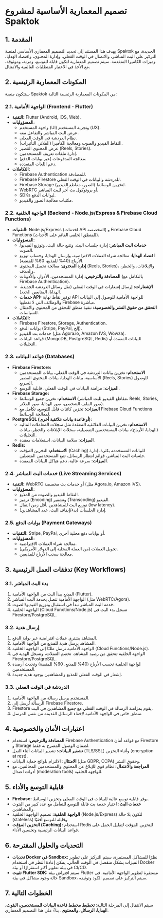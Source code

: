 # تصميم المعمارية الأساسية لمشروع Spaktok

## 1. المقدمة

يهدف هذا المستند إلى تحديد التصميم المعماري الأساسي لمنصة Spaktok الجديدة، مع التركيز على البث المباشر، والاتصال في الوقت الفعلي، وإدارة المحتوى، واقتصاد الهدايا، وميزات الكاميرا المتقدمة. سيتم تصميم المعمارية لتكون قابلة للتوسع، ومرنة، وموثوقة، مع الأخذ في الاعتبار المتطلبات العالمية والامتثال.

## 2. المكونات المعمارية الرئيسية

ستتكون منصة Spaktok من المكونات المعمارية الرئيسية التالية:

### 2.1. الواجهة الأمامية (Frontend - Flutter)

*   **التقنية:** Flutter (Android, iOS, Web).
*   **المسؤوليات:**
    *   واجهة المستخدم (UI) وتجربة المستخدم (UX).
    *   عرض البث المباشر والتفاعل معه.
    *   نظام الدردشة في الوقت الفعلي.
    *   التقاط الفيديو والصوت ومعالجة الكاميرا (الفلاتر، التأثيرات).
    *   عرض المحتوى القصير (Reels, Stories).
    *   إدارة ملفات تعريف المستخدمين.
    *   معالجة المدفوعات (عبر بوابات الدفع).
    *   دعم اللغات المتعددة.
*   **التكاملات:**
    *   Firebase Authentication للمصادقة.
    *   Firebase Firestore للدردشة والبيانات في الوقت الفعلي.
    *   Firebase Storage لتخزين الوسائط (الصور، مقاطع الفيديو).
    *   WebRTC أو بروتوكول بث آخر للبث المباشر.
    *   SDKs لبوابات الدفع.
    *   مكتبات معالجة الصور والفيديو.

### 2.2. الواجهة الخلفية (Backend - Node.js/Express & Firebase Cloud Functions)

*   **التقنيات:** Node.js/Express (لخدمات API المخصصة) و Firebase Cloud Functions (للمنطق الخلفي القائم على الأحداث).
*   **المسؤوليات:**
    *   **خدمات البث المباشر:** إدارة جلسات البث، وتتبع حالة البث، وتوزيع الفيديو/الصوت.
    *   **اقتصاد الهدايا:** معالجة شراء العملات الافتراضية، وإرسال الهدايا، وحساب توزيع الأرباح (40% للمذيع، 60% للمنصة).
    *   **إدارة المحتوى:** معالجة تحميل المحتوى (Reels, Stories)، والإبلاغات، والحظر، والحذف.
    *   **المصادقة والترخيص:** إدارة المستخدمين، الأدوار، والأذونات (بالتكامل مع Firebase Authentication).
    *   **الإشعارات:** إرسال إشعارات في الوقت الفعلي (مثل رسائل الدردشة الجديدة، الهدايا، المتابعين الجدد).
    *   **خدمات API:** توفير نقاط نهاية API للواجهة الأمامية للوصول إلى البيانات والوظائف التي لا تغطيها Firebase مباشرة.
    *   **التحقق من حقوق النشر والخصوصية:** تنفيذ منطق للتحقق من المحتوى والامتثال للسياسات.
*   **التكاملات:**
    *   Firebase Firestore, Storage, Authentication.
    *   بوابات الدفع (Stripe, PayPal, إلخ).
    *   خدمات بث الفيديو (مثل Agora.io, Amazon IVS, Wowza).
    *   قواعد البيانات (MongoDB, PostgreSQL, Redis) للبيانات المعقدة أو التحليلات.

### 2.3. قواعد البيانات (Databases)

*   **Firebase Firestore:**
    *   **الاستخدام:** تخزين بيانات الدردشة في الوقت الفعلي، بيانات المستخدمين الأساسية، بيانات الهدايا، بيانات المحتوى القصير (Reels, Stories) للوصول السريع.
    *   **الميزات:** مزامنة البيانات في الوقت الفعلي، قابلية التوسع.
*   **Firebase Storage:**
    *   **الاستخدام:** تخزين جميع الوسائط (مقاطع الفيديو للبث المباشر، Reels, Stories, صور الملف الشخصي، صور الهدايا، صور الفلاتر).
    *   **الميزات:** تخزين كائنات قابل للتوسع، تكامل مع Firebase Cloud Functions لمعالجة الوسائط.
*   **PostgreSQL (أو قاعدة بيانات علائقية أخرى):**
    *   **الاستخدام:** تخزين البيانات العلائقية المعقدة مثل سجلات المعاملات المالية (الهدايا، الأرباح)، بيانات المستخدمين التفصيلية، سجلات الإبلاغات والحظر، بيانات التحليلات.
    *   **الميزات:** سلامة البيانات، استعلامات معقدة.
*   **Redis:**
    *   **الاستخدام:** التخزين المؤقت (Caching) للبيانات المستخدمة بكثرة، إدارة جلسات البث المباشر، قوائم انتظار الرسائل، تتبع المستخدمين المتصلين.
    *   **الميزات:** سرعة عالية، دعم هياكل البيانات المعقدة.

### 2.4. خدمات البث المباشر (Live Streaming Services)

*   **التقنية:** WebRTC أو خدمات بث مخصصة (مثل Agora.io, Amazon IVS).
*   **المسؤوليات:**
    *   التقاط الفيديو والصوت من المذيع.
    *   ترميز (Encoding) وتشفير (Transcoding) الفيديو.
    *   توزيع البث للمشاهدين بأقل زمن انتقال (low latency).
    *   إدارة الجلسات (بدء/إيقاف البث، عدد المشاهدين).

### 2.5. بوابات الدفع (Payment Gateways)

*   **التقنيات:** Stripe, PayPal, أو بوابات دفع محلية أخرى.
*   **المسؤوليات:**
    *   معالجة شراء العملات الافتراضية.
    *   تحويل العملات (من العملة المحلية إلى الدولار الأمريكي).
    *   معالجة سحب الأرباح للمذيعين.

## 3. تدفقات العمل الرئيسية (Key Workflows)

### 3.1. بدء البث المباشر

1.  المذيع يبدأ البث من الواجهة الأمامية (Flutter).
2.  الواجهة الأمامية تتصل بخدمة البث المباشر (مثل WebRTC/Agora).
3.  خدمة البث المباشر تبدأ في استقبال وتوزيع الفيديو/الصوت.
4.  الواجهة الخلفية (Cloud Functions/Node.js) تسجل بدء البث في Firestore/PostgreSQL.

### 3.2. إرسال هدية

1.  المشاهد يشتري عملات افتراضية عبر بوابة الدفع.
2.  المشاهد يرسل هدية للمذيع من الواجهة الأمامية.
3.  الواجهة الأمامية ترسل طلبًا إلى الواجهة الخلفية (Cloud Functions/Node.js).
4.  الواجهة الخلفية تتحقق من رصيد المشاهد، تخصم العملات، وتسجل الهدية في Firestore/PostgreSQL.
5.  الواجهة الخلفية تحسب الأرباح (40% للمذيع، 60% للمنصة) وتحدث أرصدة المستخدمين.
6.  إشعار في الوقت الفعلي للمذيع والمشاهدين بوجود هدية جديدة.

### 3.3. الدردشة في الوقت الفعلي

1.  المستخدم يرسل رسالة من الواجهة الأمامية.
2.  الرسالة تُرسل إلى Firebase Firestore.
3.  Firestore يقوم بمزامنة الرسالة في الوقت الفعلي مع جميع المشاهدين في البث.
4.  منطق خاص في الواجهة الأمامية لإخفاء الرسائل القديمة من نفس المرسل.

## 4. اعتبارات الأمان والخصوصية

*   **المصادقة والترخيص:** استخدام Firebase Authentication مع قواعد أمان Firestore و Storage لضمان الوصول المصرح به فقط.
*   **تشفير البيانات:** تشفير البيانات أثناء النقل (TLS/SSL) وأثناء التخزين (encryption at rest).
*   **الامتثال:** الالتزام بلوائح حماية البيانات (مثل GDPR, CCPA) وحقوق النشر.
*   **المراجعة والاعتدال:** نظام قوي للإبلاغ عن المحتوى والمستخدمين المخالفين، مع أدوات اعتدال (moderation tools) للواجهة الخلفية.

## 5. قابلية التوسع والأداء

*   **Firebase:** يوفر قابلية توسع عالية للبيانات في الوقت الفعلي وتخزين الوسائط.
*   **خدمات البث:** اختيار خدمة بث قابلة للتوسع للتعامل مع عدد كبير من البثوث والمشاهدين.
*   **الواجهة الخلفية:** تصميم الواجهة الخلفية (Node.js/Express) لتكون بلا حالة (stateless) وقابلة للتوسع أفقيًا.
*   **التخزين المؤقت (Caching):** استخدام Redis للتخزين المؤقت لتقليل الحمل على قواعد البيانات الرئيسية وتحسين الأداء.

## 6. التحديات والحلول المقترحة

*   **تحديات Docker في Sandbox:** نظرًا للمشاكل المستمرة، سيتم التركيز على تطوير الميزات بشكل منفصل في الوقت الحالي. يمكن إعادة النظر في استخدام Docker في بيئة تطوير أكثر استقرارًا أو بيئة CI/CD.
*   **تثبيت Flutter SDK:** سيتم افتراض بيئة Flutter مستقرة لتطوير الواجهة الأمامية. في حالة وجود مشاكل في بيئة Sandbox، سيتم التركيز على تصميم الكود وتوثيقه.

## 7. الخطوات التالية

سيتم الانتقال إلى المرحلة التالية: **تخطيط مخطط قاعدة البيانات للمستخدمين، البثوث، الهدايا، الرسائل، والمحتوى**، بناءً على هذا التصميم المعماري.

